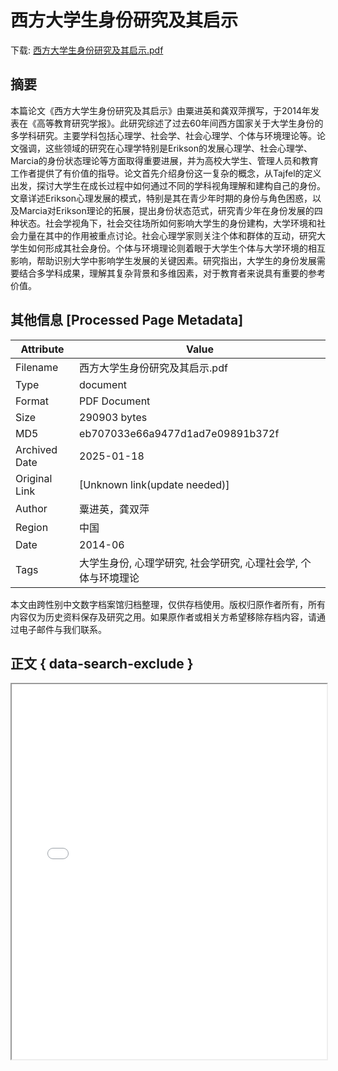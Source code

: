 # 西方大学生身份研究及其启示

<!-- tcd_download_link -->
下载: <a href="../西方大学生身份研究及其启示.pdf" download>西方大学生身份研究及其启示.pdf</a>
<!-- tcd_download_link_end -->

## 摘要

<!-- tcd_abstract -->
本篇论文《西方大学生身份研究及其启示》由粟进英和龚双萍撰写，于2014年发表在《高等教育研究学报》。此研究综述了过去60年间西方国家关于大学生身份的多学科研究。主要学科包括心理学、社会学、社会心理学、个体与环境理论等。论文强调，这些领域的研究在心理学特别是Erikson的发展心理学、社会心理学、Marcia的身份状态理论等方面取得重要进展，并为高校大学生、管理人员和教育工作者提供了有价值的指导。论文首先介绍身份这一复杂的概念，从Tajfel的定义出发，探讨大学生在成长过程中如何通过不同的学科视角理解和建构自己的身份。文章详述Erikson心理发展的模式，特别是其在青少年时期的身份与角色困惑，以及Marcia对Erikson理论的拓展，提出身份状态范式，研究青少年在身份发展的四种状态。社会学视角下，社会交往场所如何影响大学生的身份建构，大学环境和社会力量在其中的作用被重点讨论。社会心理学家则关注个体和群体的互动，研究大学生如何形成其社会身份。个体与环境理论则着眼于大学生个体与大学环境的相互影响，帮助识别大学中影响学生发展的关键因素。研究指出，大学生的身份发展需要结合多学科成果，理解其复杂背景和多维因素，对于教育者来说具有重要的参考价值。

<!-- tcd_abstract_end -->

## 其他信息 [Processed Page Metadata]

| Attribute       | Value                                  |
|-----------------|----------------------------------------|
| Filename        | 西方大学生身份研究及其启示.pdf                             |
| Type            | document                                 |
| Format          | PDF Document                               |
| Size            | 290903 bytes                           |
| MD5             | eb707033e66a9477d1ad7e09891b372f                                  |
| Archived Date   | 2025-01-18                             |
| Original Link   | [Unknown link(update needed)]                         |
| Author          | 粟进英，龚双萍                               |
| Region          | 中国                               |
| Date            | 2014-06                                 |
| Tags            | 大学生身份, 心理学研究, 社会学研究, 心理社会学, 个体与环境理论                                 |

本文由跨性别中文数字档案馆归档整理，仅供存档使用。版权归原作者所有，所有内容仅为历史资料保存及研究之用。如果原作者或相关方希望移除存档内容，请通过电子邮件与我们联系。

## 正文 { data-search-exclude }

<!-- tcd_main_text -->
<iframe src="../西方大学生身份研究及其启示.pdf" width="100%" height="600px">
    <p>无法显示PDF，请下载查看。</p>
</iframe>
<!-- tcd_main_text_end -->

